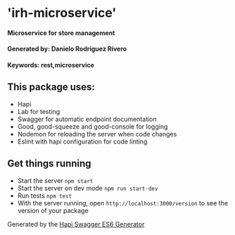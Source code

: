 # 'irh-microservice'
#### Microservice for store management
#### Generated by: Danielo Rodríguez Rivero
#### Keywords: rest,microservice

## This package uses:

* Hapi
* Lab for testing
* Swagger for automatic endpoint documentation
* Good, good-squeeze and good-console for logging
* Nodemon for reloading the server when code changes
* Eslint with hapi configuration for code linting

## Get things running

* Start the server `npm start`
* Start the server on dev mode `npm run start-dev` 
* Run tests `npm test`
* With the server running, open `http://localhost:3000/version` to see the version of your package



Generated by the [Hapi Swagger ES6 Generator](https://github.com/danielo515/generator-hapi-swagger-es6)

